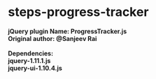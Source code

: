 steps-progress-tracker
======

 <b>jQuery plugin Name:<b> ProgressTracker.js <br/>
 Original author: @Sanjeev Rai <br/>
 <br/>
<b>Dependencies:</b> <br/>
jquery-1.11.1.js<br/>
jquery-ui-1.10.4.js
